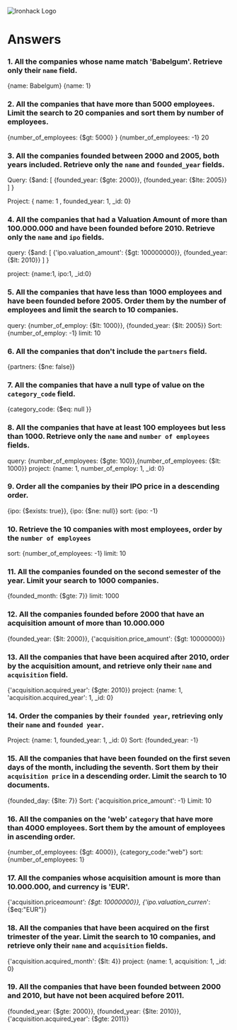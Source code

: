 ![Ironhack Logo](https://i.imgur.com/1QgrNNw.png)

# Answers

### 1. All the companies whose name match 'Babelgum'. Retrieve only their `name` field.

<filter> {name: Babelgum}
<project> {name: 1}

### 2. All the companies that have more than 5000 employees. Limit the search to 20 companies and sort them by **number of employees**.

<filter>{number_of_employees: {\$gt: 5000} }
<sort>{number_of_employees: -1}
<limit>20

### 3. All the companies founded between 2000 and 2005, both years included. Retrieve only the `name` and `founded_year` fields.

Query: {$and:  [ {founded_year: {$gte: 2000}},
{founded_year: {\$lte: 2005}} ] }

Project: { name: 1 , founded_year: 1, \_id: 0}

### 4. All the companies that had a Valuation Amount of more than 100.000.000 and have been founded before 2010. Retrieve only the `name` and `ipo` fields.

query: {$and:  [ {'ipo.valuation_amount': {$gt: 100000000}}, {founded_year: {\$lt: 2010}} ] }

project: {name:1, ipo:1, \_id:0}

### 5. All the companies that have less than 1000 employees and have been founded before 2005. Order them by the number of employees and limit the search to 10 companies.

query: {number_of_employ: {$lt: 1000}}, {founded_year: {$lt: 2005}}
Sort: {number_of_employ: -1}
limit: 10

### 6. All the companies that don't include the `partners` field.

{partners: {\$ne: false}}

### 7. All the companies that have a null type of value on the `category_code` field.

{category_code: {\$eq: null }}

### 8. All the companies that have at least 100 employees but less than 1000. Retrieve only the `name` and `number of employees` fields.

query: {number_of_employees: {$gte: 100}},{number_of_employees: {$lt: 1000}}
project: {name: 1, number_of_employ: 1, \_id: 0}

### 9. Order all the companies by their IPO price in a descending order.

{ipo: {$exists: true}}, {ipo: {$ne: null}}
sort: {ipo: -1}

### 10. Retrieve the 10 companies with most employees, order by the `number of employees`

sort: {number_of_employees: -1}
limit: 10

### 11. All the companies founded on the second semester of the year. Limit your search to 1000 companies.

{founded_month: {\$gte: 7}}
limit: 1000

### 12. All the companies founded before 2000 that have an acquisition amount of more than 10.000.000

{founded_year: {$lt: 2000}}, {'acquisition.price_amount': {$gt: 10000000}}

### 13. All the companies that have been acquired after 2010, order by the acquisition amount, and retrieve only their `name` and `acquisition` field.

{'acquisition.acquired_year': {\$gte: 2010}}
project: {name: 1, 'acquisition.acquired_year': 1, \_id: 0}

### 14. Order the companies by their `founded year`, retrieving only their `name` and `founded year`.

Project: {name: 1, founded_year: 1, \_id: 0}
Sort: {founded_year: -1}

### 15. All the companies that have been founded on the first seven days of the month, including the seventh. Sort them by their `acquisition price` in a descending order. Limit the search to 10 documents.

{founded_day: {\$lte: 7}}
Sort: {'acquisition.price_amount': -1}
Limit: 10

### 16. All the companies on the 'web' `category` that have more than 4000 employees. Sort them by the amount of employees in ascending order.

{number_of_employees: {\$gt: 4000}}, {category_code:"web"}
sort: {number_of_employees: 1}

### 17. All the companies whose acquisition amount is more than 10.000.000, and currency is 'EUR'.

{'acquisition.price*amount': {\$gt: 10000000}}, {'ipo.valuation_curren*': {\$eq:"EUR"}}

### 18. All the companies that have been acquired on the first trimester of the year. Limit the search to 10 companies, and retrieve only their `name` and `acquisition` fields.

{'acquisition.acquired_month': {\$lt: 4}}
project: {name: 1, acquisition: 1, \_id: 0}

### 19. All the companies that have been founded between 2000 and 2010, but have not been acquired before 2011.

{founded_year: {$gte: 2000}}, {founded_year: {$lte: 2010}},{'acquisition.acquired_year': {\$gte: 2011}}
